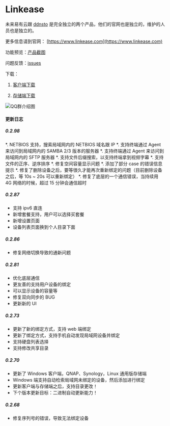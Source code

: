 # Linkease

未来易有云跟 [ddnsto](https://www.ddnsto.com) 是完全独立的两个产品，他们的官网也是独立的，维护的人员也是独立的。

更多信息请到官网： [https://www.linkease.com](https://www.linkease.com) 

功能预览：[产品截图](https://www.ddnsto.com/linkease/#/zh-cn/features/preview)

问题反馈：[issues](https://github.com/koolshare/linkease/issues)

下载：

1. [客户端下载](https://www.ddnsto.com/linkease/download/)

2. [存储端下载](https://www.ddnsto.com/linkease/download/#/disk)

![QQ群介绍图](manual/pages/zh-cn/README/QQ%E7%BE%A4%E4%BB%8B%E7%BB%8D%E5%9B%BE.png?raw=true)

#### 更新日志

##### 0.2.98

*. NETBIOS 支持，搜索局域网内的 NETBIOS 域名跟 IP
*. 支持终端通过 Agent 来访问到局域网内的 SAMBA 2/3 版本的服务器
*. 支持终端通过 Agent 来访问到局域网内的 SFTP 服务器
*. 支持文件后缀搜索，以支持终端拿到视频字幕
*. 支持文件的正序、逆序排序
*. 修复空间容量显示问题
*. 添加了部分 case 的错误信息提示
*. 修复了删除设备之后，要等很久才能再次重新绑定的问题（目前删除设备之后，等 10s ~ 20s 可以重新绑定）
*. 修复了底层的一个通信错误，当持续用 4G 网络的时候，超过 15 分钟会通信超时

##### 0.2.87
* 支持 ipv6 直连
* 新增套餐支持，用户可以选择买套餐
* 新增设置页面
* 设备列表页面换到个人目录下面

##### 0.2.86
* 修复网络切换导致的通新问题

##### 0.2.81
* 优化底层通信
* 更友善的支持用户设备的绑定
* 可以显示设备的容量等
* 修复双向同步的 BUG
* 更新新的 UI

##### 0.2.73
* 更新了新的绑定方式，支持 web 端绑定
* 更新了绑定方式，支持手机自动发现局域网设备并绑定
* 支持硬盘列表选择
* 支持修改共享目录

##### 0.2.70
* 更新了 Windows 客户端，QNAP、Synology，Linux 通用版存储端
* Windows 端支持自动检索局域网未绑定的设备，然后添加进行绑定
* 更新客户端与存储端之后，支持目录更改！
* 下个版本更新目标：二进制自动更新能力！

##### 0.2.68
* 修复序列号的错误，导致无法绑定设备